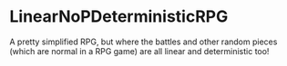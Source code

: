 # LinearNoPDeterministicRPG
A pretty simplified RPG, but where the battles and other random pieces (which are normal in a RPG game) are all linear and deterministic too!
